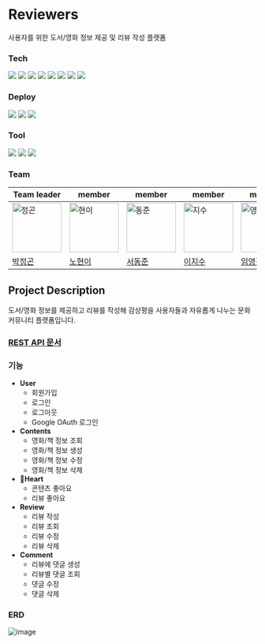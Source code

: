 # Reviewers
사용자를 위한 도서/영화 정보 제공 및 리뷰 작성 플랫폼

### Tech
<img src="https://img.shields.io/badge/Java-FC4C02?style=flat-square&logo=Java&logoColor=white"/> <img src="https://img.shields.io/badge/Spring boot-6DB33F?style=flat-square&logo=Spring boot&logoColor=white"/> <img src="https://img.shields.io/badge/gradle-02303A?style=flat-square&logo=ApacheMaven&logoColor=white"/> <img src="https://img.shields.io/badge/Spring Data JPA-0078D4?style=flat-square&logo=Spring Data JPA&logoColor=white"/> <img src="https://img.shields.io/badge/Mapstruct-C70D2C?style=flat-square&logo=mapstruct&logoColor=white"/> <img src="https://img.shields.io/badge/MySQL-2AB1AC?style=flat-square&logo=MySQL&logoColor=white"/> <img src="https://img.shields.io/badge/Amazon RDS-527FFF?style=flat-square&logo=amazon aws&logoColor=yellow"/> <img src="https://img.shields.io/badge/Junit-25A162?style=flat-square&logo=Junit5&logoColor=white"/>   

### Deploy
<img src="https://img.shields.io/badge/Jenkins-D24939?style=flat-square&logo=jenkins&logoColor=white"/> <img src="https://img.shields.io/badge/Docker-2496ED?style=flat-square&logo=docker&logoColor=white"/> <img src="https://img.shields.io/badge/Micrometer-2F6E96?style=flat-square&logoColor=white"/>


### Tool
<img src="https://img.shields.io/badge/IntelliJ IDEA-8A3391?style=flat-square&logo=IntelliJ IDEA&logoColor=black"/> <img src="https://img.shields.io/badge/Notion-FFFFFF?style=flat-square&logo=Notion&logoColor=black"/> <img src="https://img.shields.io/badge/Github-000000?style=flat-square&logo=Github&logoColor=white"/>


### Team
|Team leader|member|member|member|member|
|--|--|--|--|--|
|<img width="100" alt="정곤" src="https://avatars.githubusercontent.com/u/110841041?v=4" /> | <img width="100" alt="현이" src="https://avatars.githubusercontent.com/u/122597763?v=4" /> | <img width="100" alt="동준" src="https://avatars.githubusercontent.com/u/79890834?v=4" />|<img width="100" alt="지수" src="https://avatars.githubusercontent.com/u/99534272?v=4" />|<img width="100" alt="영광" src="https://avatars.githubusercontent.com/u/104816348?v=4" />
|[박정곤](https://github.com/Hyunoi)|[노현이](https://github.com/Hyunoi)|[서동준](https://github.com/ijnim1121)|[이지수](https://github.com/Hm-source)|[임영광](https://github.com/JinjinBread)|

## Project Description
 도서/영화 정보를 제공하고 리뷰를 작성해 감상평을 사용자들과 자유롭게 나누는 문화 커뮤니티 플랫폼입니다.

### [REST API 문서](http://3.36.118.226:8080/swagger-ui/index.html)

### 기능
- **User**
  - 회원가입
  - 로그인
  - 로그아웃
  - Google OAuth 로그인
- **Contents**
  - 영화/책 정보 조회
  - 영화/책 정보 생성
  - 영화/책 정보 수정
  - 영화/책 정보 삭제
- **Heart**
  - 콘텐츠 좋아요
  - 리뷰 좋아요
- **Review**
  - 리뷰 작성
  - 리뷰 조회
  - 리뷰 수정
  - 리뷰 삭제
- **Comment**
  - 리뷰에 댓글 생성
  - 리뷰별 댓글 조회
  - 댓글 수정
  - 댓글 삭제

### ERD

![image](https://github.com/user-attachments/assets/63e3f1bc-dd9a-4fc0-a525-3440fa2ce38f)

